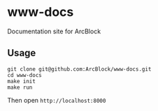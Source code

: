 # www-docs

Documentation site for ArcBlock

## Usage

```shell
git clone git@github.com:ArcBlock/www-docs.git
cd www-docs
make init
make run
```

Then open `http://localhost:8000`
